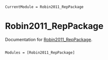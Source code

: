 ```@meta
CurrentModule = Robin2011_RepPackage
```

# Robin2011_RepPackage

Documentation for [Robin2011_RepPackage](https://github.com/bo-js/Robin2011_RepPackage.jl).

```@index
```

```@autodocs
Modules = [Robin2011_RepPackage]
```
